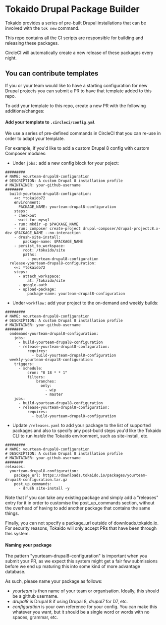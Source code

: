 Tokaido Drupal Package Builder
======

Tokaido provides a series of pre-built Drupal installations that can be involved with the `tok new` command.

This repo contains all the CI scripts are responsible for building and releasing these packages.

CircleCI will automatically create a new release of these packages every night.

## You can contribute templates
If you or your team would like to have a starting configuration for new Drupal projects you can submit a
PR to have that template added to this repo.

To add your template to this repo, create a new PR with the following additions/changes:

#### Add your template to `.circleci/config.yml`
We use a series of pre-defined commands in CircleCI that you can re-use in order to adapt your template.

For example, if you'd like to add a custom Drupal 8 config with custom Composer modules:
- Under `jobs:` add a new config block for your poject:
```
#########
# NAME: yourteam-drupal8-configuration
# DESCRIPTION: A custom Drupal 8 installation profile
# MAINTAINER: your-github-username
########
  build-yourteam-drupal8-configuration:
    <<: *tokaido72
    environment:
      PACKAGE_NAME: yourteam-drupal8-configuration
    steps:
    - checkout
    - wait-for-mysql
    - run: mkdir -p $PACKAGE_NAME
    - run: composer create-project drupal-composer/drupal-project:8.x-dev $PACKAGE_NAME --no-interaction
    - drush-site-install:
        package-name: $PACKAGE_NAME
    - persist_to_workspace:
        root: /tokaido/site
        paths:
          - yourteam-drupal8-configuration
  release-yourteam-drupal8-configuration:
    <<: *tokaido72
    steps:
      - attach_workspace:
          at: /tokaido/site
      - google-auth
      - upload-package:
          package-name: yourteam-drupal8-configuration
```
- Under `workflow:` add your project to the on-demand and weekly builds:
```
#########
# NAME: yourteam-drupal8-configuration
# DESCRIPTION: A custom Drupal 8 installation profile
# MAINTAINER: your-github-username
########
  ondemand-yourteam-drupal8-configuration:
    jobs:
      - build-yourteam-drupal8-configuration
      - release-yourteam-drupal8-configuration:
          requires:
            - build-yourteam-drupal8-configuration
  weekly-yourteam-drupal8-configuration:
    triggers:
      - schedule:
          cron: "0 18 * * 1"
          filters:
              branches:
                only:
                  - wip
                  - master
    jobs:
      - build-yourteam-drupal8-configuration
      - release-yourteam-drupal8-configuration:
          requires:
            - build-yourteam-drupal8-configuration
```

- Update `/releases.yaml` to add your package to the list of supported packages and also to specify any post-build steps you'd like the Tokaido CLI to run _inside_ the Tokaido environment, such as site-install, etc.
```
#########
# NAME: yourteam-drupal8-configuration
# DESCRIPTION: A custom Drupal 8 installation profile
# MAINTAINER: your-github-username
########
releases:
  yourteam-drupal8-configuration:
    package_url: https://downloads.tokaido.io/packages/yourteam-drupal8-configuration.tar.gz
    post_up_commands:
      - drush site-install -y
```

Note that if you can take any existing package and simply add a "releases" entry for it in order to customise the post_up_commands section, without the overhead of having to add another package that contains the same things.

Finally, you can not specify a package_url outside of downloads.tokaido.io. For security reasons, Tokaido will
only accept PRs that have been through this system.

#### Naming your package
The pattern "yourteam-drupal8-configuration" is important when you submit your PR, as we expect this system might get a fair few submissions before we end up maturing this into some kind of more advantage database.

As such, please name your package as follows:
- _yourteam_ is then name of your team or organisation. Ideally, this should be a github username.
- _drupal8_ is Drupal 8 if using Drupal 8, _drupal7_ for D7, etc.
- _configuration_ is your own reference for your config. You can make this whatever you want, but it should be a single word or words with no spaces, grammar, etc.
